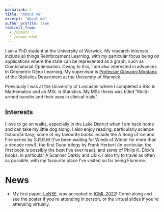 ```yaml
---
permalink: /
title: "About me"
excerpt: "About me"
author_profile: true
redirect_from: 
  - /about/
  - /about.html
---
```


I am a PhD student at the University of Warwick. My research interests include all things Reinforcement Learning, with my particular focus being on applications where the state can be represented as a graph, such as Combinatorial Optimisation. Owing to this, I am also interested in advances in Geometric Deep Learning. My supervisor is [Professor Giovanni Montana]([url](https://warwick.ac.uk/fac/sci/statistics/staff/academic-research/montana/)) of the Statistics Department at the University of Warwick. 

Previously I was at the University of Lancaster where I completed a BSc in Mathematics and an MSc in Statistics. My MSc thesis was titled "Multi-armed bandits and their uses in clinical trials".


## Interests
I love to go on walks, especially in the Lake District when I am back home and can take my little dog along. I also enjoy reading, particularly science fiction/fantasy; some of my favourite books include the A Song of Ice and Fire series by G.R.R.M (I've been waiting for Winds of Winter for more than a decade now!), the first Dune trilogy by Frank Herbert (in particular, the first book is possibly the best I've ever read), and some of Philip K. Dick's books, in particular A Scanner Darkly and Ubik. I also try to travel as often as possible, with my favourite place I've visited so far being Florence. 

# News
* My first paper, [LeNSE](https://arxiv.org/pdf/2205.10106.pdf), was accepted to [ICML 2022](https://icml.cc)! Come along and see the poster if you're attending in person, or the virtual slides if you're attending virtually. 
